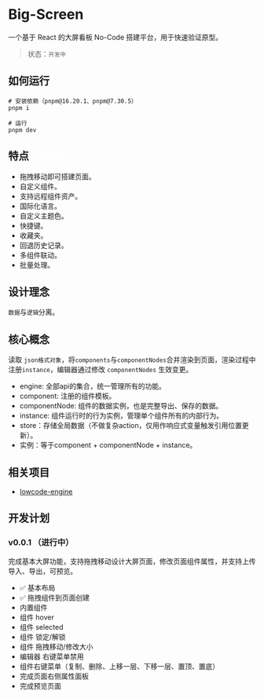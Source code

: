 # Big-Screen

一个基于 React 的大屏看板 No-Code 搭建平台，用于快速验证原型。

> 状态：`开发中`

## 如何运行 
```shell
# 安装依赖（pnpm@16.20.1、pnpm@7.30.5）
pnpm i

# 运行
pnpm dev
```

## 特点 <font color="white" size="3">（开发中）</font> 

- 拖拽移动即可搭建页面。
- 自定义组件。
- 支持远程组件资产。
- 国际化语言。
- 自定义主题色。
- 快捷键。
- 收藏夹。
- 回退历史记录。
- 多组件联动。
- 批量处理。

## 设计理念

`数据`与`逻辑`分离。

## 核心概念

读取 `json格式对象`，将`components`与`componentNodes`合并渲染到页面，渲染过程中注册`instance`，编辑器通过修改 `componentNodes` 生效变更。

- engine: 全部api的集合，统一管理所有的功能。
- component: 注册的组件模板。
- componentNode: 组件的数据实例，也是完整导出、保存的数据。
- instance: 组件运行时的行为实例，管理单个组件所有的内部行为。
- store：存储全局数据（不做复杂action，仅用作响应式变量触发引用位置更新）。
- 实例：等于component + componentNode + instance。

## 相关项目
- [lowcode-engine](https://github.com/tangjiahui-cn/lowcode-engine)

## 开发计划

### v0.0.1 （进行中）
完成基本大屏功能，支持拖拽移动设计大屏页面，修改页面组件属性，并支持上传导入、导出，可预览。

- ✅ 基本布局
- ✅ 拖拽组件到页面创建
- 内置组件
- 组件 hover
- 组件 selected
- 组件 锁定/解锁
- 组件 拖拽移动/修改大小
- 编辑器 右键菜单禁用
- 组件右键菜单（复制、删除、上移一层、下移一层、置顶、置底）
- 完成页面右侧属性面板
- 完成预览页面
